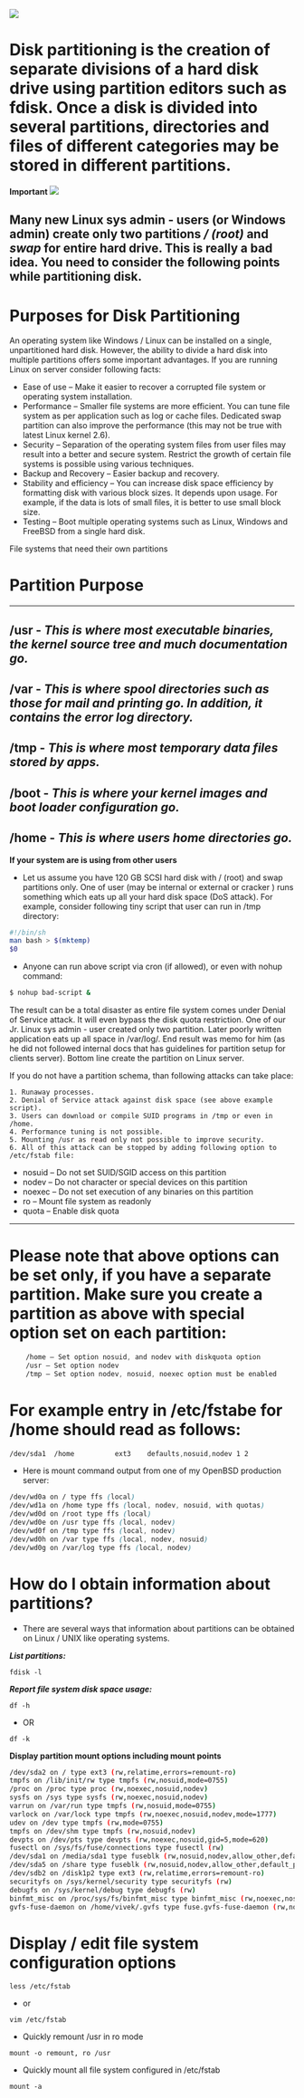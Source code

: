 ![](https://github.com/nu11secur1ty/Linux_Deployment_Administration_Hacks/blob/master/Importance_of_Linux_partitions/GrUbA.png)


# Disk partitioning is the creation of separate divisions of a hard disk drive using partition editors such as fdisk. Once a disk is divided into several partitions, directories and files of different categories may be stored in different partitions.

**Important**
![](https://github.com/nu11secur1ty/Linux_Deployment_Administration_Hacks/blob/master/Importance_of_Linux_partitions/alert-attention-circle-exclamation-important-notification-warning-512.png)

**Many new Linux sys admin - users (or Windows admin) create only two partitions** ***/ (root)*** **and** ***swap*** **for entire hard drive. This is really a bad idea. You need to consider the following points while partitioning disk.**
--------------------------------------------------------------------------------------------------

# Purposes for Disk Partitioning


An operating system like Windows / Linux can be installed on a single, unpartitioned hard disk. However, the ability to divide a hard disk into multiple partitions offers some important advantages. If you are running Linux on server consider following facts:

   - Ease of use – Make it easier to recover a corrupted file system or operating system installation.
   - Performance – Smaller file systems are more efficient. You can tune file system as per application such as log or cache files. Dedicated swap partition can also improve the performance (this may not be true with latest Linux kernel 2.6).
   - Security – Separation of the operating system files from user files may result into a better and secure system. Restrict the growth of certain file systems is possible using various techniques.
   - Backup and Recovery – Easier backup and recovery.
   - Stability and efficiency – You can increase disk space efficiency by formatting disk with various block sizes. It depends upon usage. For example, if the data is lots of small files, it is better to use small block size.
   - Testing – Boot multiple operating systems such as Linux, Windows and FreeBSD from a single hard disk.

File systems that need their own partitions

# Partition	Purpose
------------------------------------------------------------------------------------------------------

/usr	  -    ***This is where most executable binaries, the kernel source tree and much documentation go.***
-----------------------------------------------------------------------------------------------------

/var	  -    ***This is where spool directories such as those for mail and printing go. 
                In addition, it contains the error log directory.***
------------------------------------------------------------------------------------------------------

/tmp	 -     ***This is where most temporary data files stored by apps.***
------------------------------------------------------------------------------------------------------

/boot	   -   ***This is where your kernel images and boot loader configuration go.***
------------------------------------------------------------------------------------------------------

/home	  -    ***This is where users home directories go.***
------------------------------------------------------------------------------------------------------

**If your system are is using from other users**

- Let us assume you have 120 GB SCSI hard disk with / (root) and swap partitions only. One of user (may be internal or external or cracker ) runs something which eats up all your hard disk space (DoS attack). For example, consider following tiny script that user can run in /tmp directory:


```bash
#!/bin/sh
man bash > $(mktemp)
$0
```
- Anyone can run above script via cron (if allowed), or even with nohup command:

```bash
$ nohup bad-script &
```
The result can be a total disaster as entire file system comes under Denial of Service attack. It will even bypass the disk quota restriction. One of our Jr. Linux sys admin - user created only two partition. Later poorly written application eats up all space in /var/log/. End result was memo for him (as he did not followed internal docs that has guidelines for partition setup for clients server). Bottom line create the partition on Linux server.

If you do not have a partition schema, than following attacks can take place:

    1. Runaway processes.
    2. Denial of Service attack against disk space (see above example script).
    3. Users can download or compile SUID programs in /tmp or even in /home.
    4. Performance tuning is not possible.
    5. Mounting /usr as read only not possible to improve security.
    6. All of this attack can be stopped by adding following option to /etc/fstab file:
    
- nosuid – Do not set SUID/SGID access on this partition
- nodev – Do not character or special devices on this partition
- noexec – Do not set execution of any binaries on this partition
- ro – Mount file system as readonly
- quota – Enable disk quota

---------------------------------------------------------------------------------------------------
# Please note that above options can be set only, if you have a separate partition. Make sure you create a partition as above with special option set on each partition:

```css
    /home – Set option nosuid, and nodev with diskquota option
    /usr – Set option nodev
    /tmp – Set option nodev, nosuid, noexec option must be enabled
```
# For example entry in /etc/fstabe for /home should read as follows:

```css
/dev/sda1  /home          ext3    defaults,nosuid,nodev 1 2
```

- Here is mount command output from one of my OpenBSD production server:

```css
/dev/wd0a on / type ffs (local)
/dev/wd1a on /home type ffs (local, nodev, nosuid, with quotas)
/dev/wd0d on /root type ffs (local)
/dev/wd0e on /usr type ffs (local, nodev)
/dev/wd0f on /tmp type ffs (local, nodev)
/dev/wd0h on /var type ffs (local, nodev, nosuid)
/dev/wd0g on /var/log type ffs (local, nodev)
```


# How do I obtain information about partitions?

- There are several ways that information about partitions can be obtained on Linux / UNIX like operating systems.

***List partitions:***
```
fdisk -l
```
***Report file system disk space usage:***
```
df -h
```
- OR
```
df -k
```
**Display partition mount options including mount points**

```bash
/dev/sda2 on / type ext3 (rw,relatime,errors=remount-ro)
tmpfs on /lib/init/rw type tmpfs (rw,nosuid,mode=0755)
/proc on /proc type proc (rw,noexec,nosuid,nodev)
sysfs on /sys type sysfs (rw,noexec,nosuid,nodev)
varrun on /var/run type tmpfs (rw,nosuid,mode=0755)
varlock on /var/lock type tmpfs (rw,noexec,nosuid,nodev,mode=1777)
udev on /dev type tmpfs (rw,mode=0755)
tmpfs on /dev/shm type tmpfs (rw,nosuid,nodev)
devpts on /dev/pts type devpts (rw,noexec,nosuid,gid=5,mode=620)
fusectl on /sys/fs/fuse/connections type fusectl (rw)
/dev/sda1 on /media/sda1 type fuseblk (rw,nosuid,nodev,allow_other,default_permissions,blksize=4096)
/dev/sda5 on /share type fuseblk (rw,nosuid,nodev,allow_other,default_permissions,blksize=4096)
/dev/sdb2 on /disk1p2 type ext3 (rw,relatime,errors=remount-ro)
securityfs on /sys/kernel/security type securityfs (rw)
debugfs on /sys/kernel/debug type debugfs (rw)
binfmt_misc on /proc/sys/fs/binfmt_misc type binfmt_misc (rw,noexec,nosuid,nodev)
gvfs-fuse-daemon on /home/vivek/.gvfs type fuse.gvfs-fuse-daemon (rw,nosuid,nodev,user=vivek)
```

# Display / edit file system configuration options
```
less /etc/fstab
```
- or
```
vim /etc/fstab
```
- Quickly remount /usr in ro mode
```
mount -o remount, ro /usr
```
- Quickly mount all file system configured in /etc/fstab
```
mount -a
```


